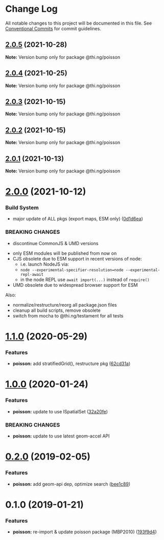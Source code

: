 # Change Log

All notable changes to this project will be documented in this file.
See [Conventional Commits](https://conventionalcommits.org) for commit guidelines.

## [2.0.5](https://github.com/thi-ng/umbrella/compare/@thi.ng/poisson@2.0.4...@thi.ng/poisson@2.0.5) (2021-10-28)

**Note:** Version bump only for package @thi.ng/poisson





## [2.0.4](https://github.com/thi-ng/umbrella/compare/@thi.ng/poisson@2.0.3...@thi.ng/poisson@2.0.4) (2021-10-25)

**Note:** Version bump only for package @thi.ng/poisson





## [2.0.3](https://github.com/thi-ng/umbrella/compare/@thi.ng/poisson@2.0.2...@thi.ng/poisson@2.0.3) (2021-10-15)

**Note:** Version bump only for package @thi.ng/poisson





## [2.0.2](https://github.com/thi-ng/umbrella/compare/@thi.ng/poisson@2.0.1...@thi.ng/poisson@2.0.2) (2021-10-15)

**Note:** Version bump only for package @thi.ng/poisson





## [2.0.1](https://github.com/thi-ng/umbrella/compare/@thi.ng/poisson@2.0.0...@thi.ng/poisson@2.0.1) (2021-10-13)

**Note:** Version bump only for package @thi.ng/poisson





# [2.0.0](https://github.com/thi-ng/umbrella/compare/@thi.ng/poisson@1.1.53...@thi.ng/poisson@2.0.0) (2021-10-12)


### Build System

* major update of ALL pkgs (export maps, ESM only) ([0d1d6ea](https://github.com/thi-ng/umbrella/commit/0d1d6ea9fab2a645d6c5f2bf2591459b939c09b6))


### BREAKING CHANGES

* discontinue CommonJS & UMD versions

- only ESM modules will be published from now on
- CJS obsolete due to ESM support in recent versions of node:
  - i.e. launch NodeJS via:
  - `node --experimental-specifier-resolution=node --experimental-repl-await`
  - in the node REPL use `await import(...)` instead of `require()`
- UMD obsolete due to widespread browser support for ESM

Also:
- normalize/restructure/reorg all package.json files
- cleanup all build scripts, remove obsolete
- switch from mocha to @thi.ng/testament for all tests






#  [1.1.0](https://github.com/thi-ng/umbrella/compare/@thi.ng/poisson@1.0.17...@thi.ng/poisson@1.1.0) (2020-05-29) 

###  Features 

- **poisson:** add stratifiedGrid(), restructure pkg ([62cd31a](https://github.com/thi-ng/umbrella/commit/62cd31a87236daaf4089543aa49e847827bb8b55)) 

#  [1.0.0](https://github.com/thi-ng/umbrella/compare/@thi.ng/poisson@0.2.27...@thi.ng/poisson@1.0.0) (2020-01-24) 

###  Features 

- **poisson:** update to use ISpatialSet ([32a20fe](https://github.com/thi-ng/umbrella/commit/32a20fee6dadeed62610ef7d83c1824775cb28af)) 

###  BREAKING CHANGES 

- **poisson:** update to use latest geom-accel API 

#  [0.2.0](https://github.com/thi-ng/umbrella/compare/@thi.ng/poisson@0.1.2...@thi.ng/poisson@0.2.0) (2019-02-05) 

###  Features 

- **poisson:** add geom-api dep, optimize search ([bee1c89](https://github.com/thi-ng/umbrella/commit/bee1c89)) 

#  0.1.0 (2019-01-21) 

###  Features 

- **poisson:** re-import & update poisson package (MBP2010) ([193f9d4](https://github.com/thi-ng/umbrella/commit/193f9d4))
